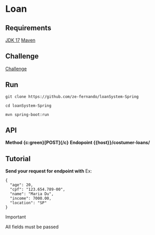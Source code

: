# Loan

## Requirements

[JDK 17](https://www.oracle.com/br/java/technologies/downloads/)
[Maven](https://maven.apache.org/download.cgi)

## Challenge

[Challenge](https://github.com/backend-br/desafios/blob/master/loans/PROBLEM.md)

## Run

```
git clone https://github.com/ze-fernando/loanSystem-Spring

cd loanSystem-Spring

mvn spring-boot:run
```

## API

**Method {c:green}[POST]{/c}**
**Endopoint {{host}}/costumer-loans/**

## Tutorial

**Send your request for endpoint with**
Ex:
```
{
  "age": 20,
  "cpf": "123.654.789-00",
  "name": "Maria Du",
  "income": 7000.00,
  "location": "SP"
}
```
> [!IMPORTANT]
> All fields must be passed
